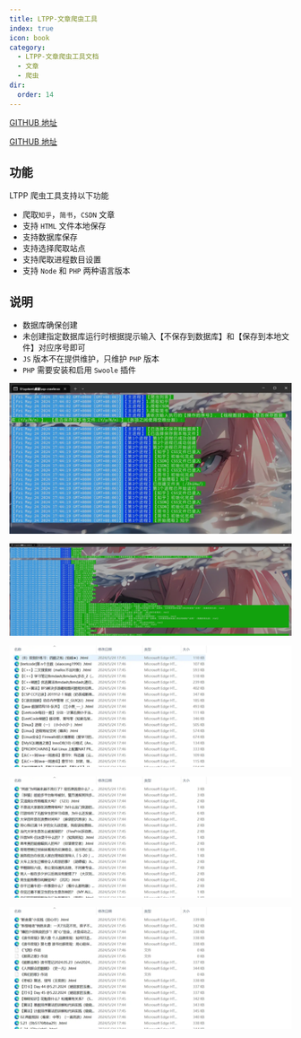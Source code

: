 ```yaml
---
title: LTPP-文章爬虫工具
index: true
icon: book
category:
  - LTPP-文章爬虫工具文档
  - 文章
  - 爬虫
dir:
  order: 14
---
```


[GITHUB 地址](https://github.com/ltpp-universe/RUST-WEB-SERVE)

[GITHUB 地址](https://git.ltpp.vip/root/RUST-WEB-SERVE)

<Share colorful />
<Catalog />

## 功能

LTPP 爬虫工具支持以下功能

- 爬取`知乎`，`简书`，`CSDN` 文章
- 支持 `HTML` 文件本地保存
- 支持数据库保存
- 支持选择爬取站点
- 支持爬取进程数目设置
- 支持 `Node` 和 `PHP` 两种语言版本

## 说明

- 数据库确保创建
- 未创建指定数据库运行时根据提示输入【不保存到数据库】和【保存到本地文件】对应序号即可
- `JS` 版本不在提供维护，只维护 `PHP` 版本
- `PHP` 需要安装和启用 `Swoole` 插件

![](markdown-images/image.png)

![](markdown-images/image-1.png)

![](markdown-images/image-2.png)

![](markdown-images/image-3.png)

![](markdown-images/image-4.png)

<Bottom />
